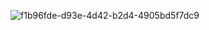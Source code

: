 
![f1b96fde-d93e-4d42-b2d4-4905bd5f7dc9](https://user-images.githubusercontent.com/80020581/144406208-38b04189-d291-4c8b-8a3f-4b43236b1ce5.png)
